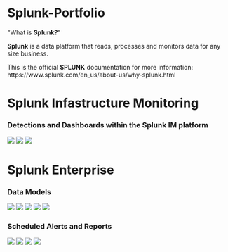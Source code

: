 # Splunk-Portfolio
<p>"What is <strong>Splunk?</strong>"</p>
<p><strong>Splunk</strong> is a data platform that reads, processes and monitors data for any size business.</p>
<p>This is the official <strong>SPLUNK</strong> documentation for more information: https://www.splunk.com/en_us/about-us/why-splunk.html</p>
<h1>Splunk Infastructure Monitoring</h1>
<p></p>
<h3>Detections and Dashboards within the Splunk IM platform</h3>
<img src="detections3.png">
<img src="detections2.png">
<img src="detections.png">
<p></p>
<p></p>
<h1> Splunk Enterprise</h1>
<h3>Data Models</h3>
  <p></p>
  <img src="datamd.png">
  <img src="datamd5.png">
  <img src="datamd4.png">
  <img src="datamd3.png">
  <img src="datamd2.png">
<p></p>
<p></p>
<h3>Scheduled Alerts and Reports</h3>
<img src="schalerts1.png">
<img src="schalerts2.png">
<img src="statproc2.png">
<img src="StatisticalProcessing1.png">
